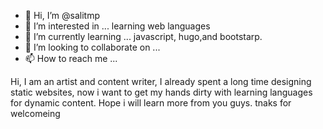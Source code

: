 - 👋 Hi, I’m @salitmp
- 👀 I’m interested in ... learning web languages
- 🌱 I’m currently learning ... javascript, hugo,and bootstarp.
- 💞️ I’m looking to collaborate on ...
- 📫 How to reach me ... 

<!---

--->
Hi, I am an artist and content writer, I already spent a long time designing static websites, now i want to get my hands dirty with learning languages for dynamic content. Hope i will learn more from you guys. tnaks for welcomeing 
